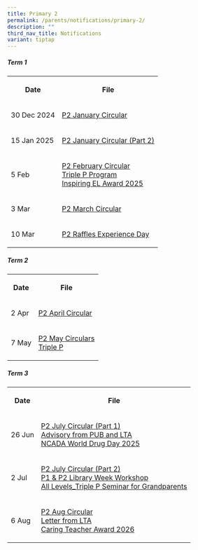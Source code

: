 ```yaml
---
title: Primary 2
permalink: /parents/notifications/primary-2/
description: ""
third_nav_title: Notifications
variant: tiptap
---
```

<h5>Term 1</h5>
<table style="minWidth: 50px">
<colgroup>
<col>
<col>
</colgroup>
<tbody>
<tr>
<th rowspan="1" colspan="1">
<p>Date</p>
</th>
<th rowspan="1" colspan="1">
<p>File</p>
</th>
</tr>
<tr>
<td rowspan="1" colspan="1">
<p>30 Dec 2024</p>
</td>
<td rowspan="1" colspan="1">
<p><a href="/files/Notification%202025/Pri%202/RGPS_N25_P2_001.pdf" rel="noopener noreferrer nofollow" target="_blank">P2 January Circular</a>
</p>
</td>
</tr>
<tr>
<td rowspan="1" colspan="1">
<p>15 Jan 2025</p>
</td>
<td rowspan="1" colspan="1">
<p><a href="/files/Notification%202025/Pri%202/RGPS_N25_P2_003.pdf" rel="noopener noreferrer nofollow" target="_blank">P2 January Circular (Part 2)</a>
</p>
</td>
</tr>
<tr>
<td rowspan="1" colspan="1">
<p>5 Feb</p>
</td>
<td rowspan="1" colspan="1">
<p><a href="/files/Notification%202025/Pri%202/P2.pdf" rel="noopener noreferrer nofollow" target="_blank">P2 February Circular</a>
<br><a href="/files/Notification%202025/Pri%201/Triple_P_PG_Notification_Indicate_Interest_2025_Flyer.pdf" rel="noopener noreferrer nofollow" target="_blank">Triple P Program</a>
<br><a href="/files/Notification%202025/Pri%201/Inspiring_EL_Award_2025.pdf" rel="noopener noreferrer nofollow" target="_blank">Inspiring EL Award 2025</a>
</p>
</td>
</tr>
<tr>
<td rowspan="1" colspan="1">
<p>3 Mar</p>
</td>
<td rowspan="1" colspan="1">
<p><a href="/files/Notification%202025/Pri%202/RGPS_N25_P2_005.pdf" rel="noopener noreferrer nofollow" target="_blank">P2 March Circular</a>
</p>
</td>
</tr>
<tr>
<td rowspan="1" colspan="1">
<p>10 Mar</p>
</td>
<td rowspan="1" colspan="1">
<p><a href="/files/Notification%202025/Pri%202/P2_Raffles_Experience_Day_PG_2025_final__Consent_required_.pdf" rel="noopener noreferrer nofollow" target="_blank">P2 Raffles Experience Day</a>
</p>
</td>
</tr>
</tbody>
</table>
<h5>Term 2</h5>
<table style="minWidth: 50px">
<colgroup>
<col>
<col>
</colgroup>
<tbody>
<tr>
<th rowspan="1" colspan="1">
<p>Date</p>
</th>
<th rowspan="1" colspan="1">
<p>File</p>
</th>
</tr>
<tr>
<td rowspan="1" colspan="1">
<p>2 Apr</p>
</td>
<td rowspan="1" colspan="1">
<p><a href="/files/Notification%202025/Pri%202/RGPS_N25_P2_009.pdf" rel="noopener noreferrer nofollow" target="_blank">P2 April Circular</a>
</p>
</td>
</tr>
<tr>
<td rowspan="1" colspan="1">
<p>7 May</p>
</td>
<td rowspan="1" colspan="1">
<p><a href="/files/Notification%202025/Pri%202/RGPS_N25_P2_010.pdf" rel="noopener noreferrer nofollow" target="_blank">P2 May Circulars</a>
<br><a href="/files/Notification%202025/Pri%206/P1_P6_Triple_P_PG_Notification_Mid_Year_Indicate_Interest_Flyer.pdf" rel="noopener noreferrer nofollow" target="_blank">Triple P</a>
</p>
</td>
</tr>
</tbody>
</table>
<h5>Term 3</h5>
<table style="minWidth: 50px">
<colgroup>
<col>
<col>
</colgroup>
<tbody>
<tr>
<th rowspan="1" colspan="1">
<p>Date</p>
</th>
<th rowspan="1" colspan="1">
<p>File</p>
</th>
</tr>
<tr>
<td rowspan="1" colspan="1">
<p>26 Jun</p>
</td>
<td rowspan="1" colspan="1">
<p><a href="/files/Notification%202025/Pri%202/RGPS_N25_P2_012.pdf" rel="noopener noreferrer nofollow" target="_blank">P2 July Circular (Part 1)</a>
<br><a href="/files/Notification%202025/Pri%201%20to%206/NCADA_World_Drug_Day_2025_Message.pdf" rel="noopener noreferrer nofollow" target="_blank">Advisory from PUB and LTA</a>
<br><a href="/files/Notification%202025/Pri%201%20to%206/NCADA_World_Drug_Day_2025_Message.pdf" rel="noopener noreferrer nofollow" target="_blank">NCADA World Drug Day 2025</a>
</p>
</td>
</tr>
<tr>
<td rowspan="1" colspan="1">
<p>2 Jul</p>
</td>
<td rowspan="1" colspan="1">
<p><a href="/files/Notification%202025/Pri%202/RGPS_N25_P2_013.pdf" rel="noopener noreferrer nofollow" target="_blank">P2 July Circular (Part 2)</a>
<br><a href="/files/Notification%202025/Pri%201%20to%206/P1___P2_Library_Week_Workshop.pdf" rel="noopener noreferrer nofollow" target="_blank">P1 &amp; P2 Library Week Workshop</a>
<br><a href="/files/Notification%202025/Pri%201%20to%206/All_Levels_Triple_P_Seminar_for_Grandparents.pdf" rel="noopener noreferrer nofollow" target="_blank">All Levels_Triple P Seminar for Grandparents</a>
</p>
</td>
</tr>
<tr>
<td rowspan="1" colspan="1">
<p>6 Aug</p>
</td>
<td rowspan="1" colspan="1">
<p><a href="/files/Notification 2025/Pri 2/RGPS_N25_P2_014.pdf" rel="noopener nofollow" target="_blank">P2 Aug Circular</a>
<br><a href="/files/Notification 2025/Pri 1/Notification_from_LTA.pdf" rel="noopener nofollow" target="_blank">Letter from LTA</a>
<br><a href="/files/Notification 2025/Pri 1/Caring_Teacher_Awards__CTA_2026_compress.pdf" rel="noopener nofollow" target="_blank">Caring Teacher Award 2026</a>
</p>
</td>
</tr>
</tbody>
</table>
<p></p>